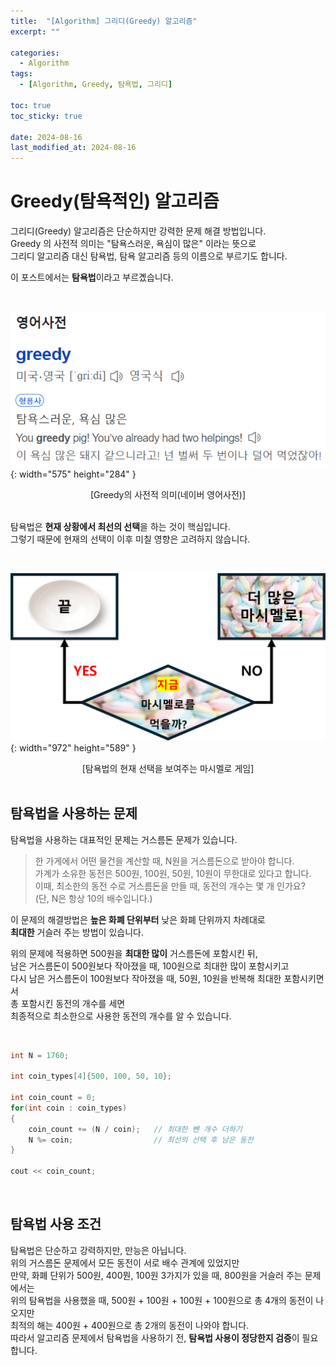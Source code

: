 ```yaml
---
title:  "[Algorithm] 그리디(Greedy) 알고리즘"
excerpt: ""

categories:
  - Algorithm
tags:
  - [Algorithm, Greedy, 탐욕법, 그리디]

toc: true
toc_sticky: true
 
date: 2024-08-16
last_modified_at: 2024-08-16
---
```


# Greedy(탐욕적인) 알고리즘

그리디(Greedy) 알고리즘은 단순하지만 강력한 문제 해결 방법입니다.  
Greedy 의 사전적 의미는 "탐욕스러운, 욕심이 많은" 이라는 뜻으로  
그리디 알고리즘 대신 탐욕법, 탐욕 알고리즘 등의 이름으로 부르기도 합니다.  

이 포스트에서는 **탐욕법**이라고 부르곘습니다.  

<br/>

![01](/assets/img/Algorithm/Greedy_01.png){: width="575" height="284" } 

<center>[Greedy의 사전적 의미(네이버 영어사전)]</center>

<br/>

탐욕법은 **현재 상황에서 최선의 선택**을 하는 것이 핵심입니다.  
그렇기 때문에 현재의 선택이 이후 미칠 영향은 고려하지 않습니다.  

<br/>

![02](/assets/img/Algorithm/Greedy_02.png){: width="972" height="589" } 

<center>[탐욕법의 현재 선택을 보여주는 마시멜로 게임]</center>

<br/>

## 탐욕법을 사용하는 문제

탐욕법을 사용하는 대표적인 문제는 거스름돈 문제가 있습니다.  

> 한 가게에서 어떤 물건을 계산할 때, N원을 거스름돈으로 받아야 합니다.  
> 가계가 소유한 동전은 500원, 100원, 50원, 10원이 무한대로 있다고 합니다.  
> 이때, 최소한의 동전 수로 거스름돈을 만들 때, 동전의 개수는 몇 개 인가요?  
> (단, N은 항상 10의 배수입니다.)  

이 문제의 해결방법은 **높은 화폐 단위부터** 낮은 화폐 단위까지 차례대로  
**최대한** 거슬러 주는 방법이 있습니다.  

위의 문제에 적용하면 500원을 **최대한 많이** 거스름돈에 포함시킨 뒤,  
남은 거스름돈이 500원보다 작아졌을 때, 100원으로 최대한 많이 포함시키고  
다시 남은 거스름돈이 100원보다 작아졌을 때, 50원, 10원을 반복해 최대한 포함시키면서  
총 포함시킨 동전의 개수를 세면  
최종적으로 최소한으로 사용한 동전의 개수를 알 수 있습니다.  

<br/>

```c++
int N = 1760;

int coin_types[4]{500, 100, 50, 10};

int coin_count = 0;
for(int coin : coin_types)
{
    coin_count += (N / coin);   // 최대한 뺀 개수 더하기
    N %= coin;                  // 최선의 선택 후 남은 동전
}

cout << coin_count;
```

<br/>

## 탐욕법 사용 조건

탐욕법은 단순하고 강력하지만, 만능은 아닙니다.  
위의 거스름돈 문제에서 모든 동전이 서로 배수 관계에 있었지만  
만약, 화폐 단위가 500원, 400뭔, 100원 3가지가 있을 때, 800원을 거슬러 주는 문제에서는  
위의 탐욕법을 사용했을 때, 500원 + 100원 + 100원 + 100원으로 총 4개의 동전이 나오지만  
최적의 해는 400원 + 400원으로 총 2개의 동전이 나와야 합니다.  
따라서 알고리즘 문제에서 탐욕법을 사용하기 전, **탐욕법 사용이 정당한지 검증**이 필요합니다.  